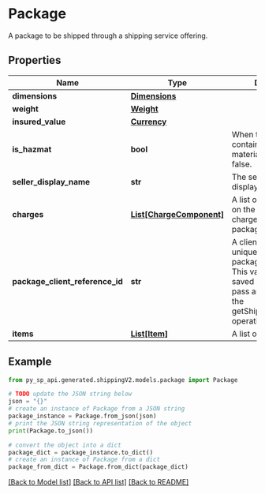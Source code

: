 # Package

A package to be shipped through a shipping service offering.

## Properties

Name | Type | Description | Notes
------------ | ------------- | ------------- | -------------
**dimensions** | [**Dimensions**](Dimensions.md) |  | 
**weight** | [**Weight**](Weight.md) |  | 
**insured_value** | [**Currency**](Currency.md) |  | 
**is_hazmat** | **bool** | When true, the package contains hazardous materials. Defaults to false. | [optional] 
**seller_display_name** | **str** | The seller name displayed on the label. | [optional] 
**charges** | [**List[ChargeComponent]**](ChargeComponent.md) | A list of charges based on the shipping service charges applied on a package. | [optional] 
**package_client_reference_id** | **str** | A client provided unique identifier for a package being shipped. This value should be saved by the client to pass as a parameter to the getShipmentDocuments operation. | 
**items** | [**List[Item]**](Item.md) | A list of items. | 

## Example

```python
from py_sp_api.generated.shippingV2.models.package import Package

# TODO update the JSON string below
json = "{}"
# create an instance of Package from a JSON string
package_instance = Package.from_json(json)
# print the JSON string representation of the object
print(Package.to_json())

# convert the object into a dict
package_dict = package_instance.to_dict()
# create an instance of Package from a dict
package_from_dict = Package.from_dict(package_dict)
```
[[Back to Model list]](../README.md#documentation-for-models) [[Back to API list]](../README.md#documentation-for-api-endpoints) [[Back to README]](../README.md)


